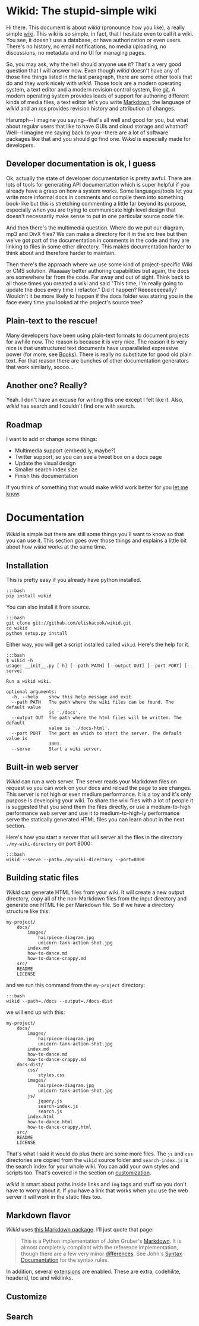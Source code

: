 # Wikid: The stupid-simple wiki

Hi there. This document is about *wikid* (pronounce how you like), a really simple [wiki](http://en.wikipedia.org/wiki/Wiki). This wiki is so simple, in fact, that I hesitate even to call it a wiki. You see, it doesn't use a database, or have authorization or even users. There's no history, no email notifications, no media uploading, no discussions, no metadata and no UI for managing pages.

So, you may ask, why the hell should anyone use it? That's a very good question that I will answer now. Even though *wikid* doesn't have any of those fine things listed in the last paragraph, there are some other tools that do and they work nicely with *wikid*. Those tools are a modern operating system, a text editor and a modern revision control system, like [git](http://git-scm.com/). A modern operating system provides loads of support for authoring different kinds of media files, a text editor let's you write [Markdown](http://daringfireball.net/projects/markdown/), the language of *wikid* and an rcs provides revision history and attribution of changes.

Harumph--I imagine you saying--that's all well and good for you, but what about regular users that like to have GUIs and cloud storage and whatnot? Well--I imagine me saying back to you--there are a lot of software packages like that and you should go find one. *Wikid* is especially made for developers.

## Developer documentation is ok, I guess

Ok, actually the state of developer documentation is pretty awful. There are lots of tools for generating API documentation which is super helpful if you already have a grasp on how a system works. Some languages/tools let you write more informal docs in comments and compile them into something book-like but this is stretching commenting a little far beyond its purpose, especially when you are trying to communicate high level design that doesn't necessarily make sense to put in one particular source code file.

And then there's the multimedia question. Where do we put our diagram, mp3 and DivX files? We can make a directory for it in the src tree but then we've got part of the documentation in comments in the code and they are linking to files in some other directory. This makes documentation harder to think about and therefore harder to maintain.

Then there's the approach where we use some kind of project-specific Wiki or CMS solution. Waaaaay better authoring capabilities but again, the docs are somewhere far from the code. Far away and out of sight. Think back to all those times you created a wiki and said "This time, I'm really going to update the docs every time I refactor." Did it happen? Reeeeeeeeally? Wouldn't it be more likely to happen if the docs folder was staring you in the face every time you looked at the project's source tree?

## Plain-text to the rescue!

Many developers have been using plain-text formats to document projects for awhile now. The reason is because it is very nice. The reason it is very nice is that unstructured text documents have unparalleled expressive power (for more, see [Books](http://en.wikipedia.org/wiki/Book)). There is really no substitute for good old plain text. For that reason there are bunches of other documentation generators that work similarly, soooo...

## Another one? Really?

Yeah. I don't have an excuse for writing this one except I felt like it. Also, *wikid* has search and I couldn't find one with search.

## Roadmap

I want to add or change some things:

* Multimedia support (embedd.ly, maybe?)
* Twitter support, so you can see a tweet box on a docs page
* Update the visual design
* Smaller search index size
* Finish this documentation

If you think of something that would make *wikid* work better for you [let me know](https://github.com/elishacook/wikid/issues).

# Documentation

*Wikid* is simple but there are still some things you'll want to know so that you can use it. This section goes over those things and explains a little bit about how *wikid* works at the same time.

## Installation

This is pretty easy if you already have python installed.

    :::bash
    pip install wikid

You can also install it from source.

    :::bash
    git clone git://github.com/elishacook/wikid.git
    cd wikid
    python setup.py install

Either way, you will get a script installed called `wikid`. Here's the help for it.

    :::bash
    $ wikid -h
    usage: __init__.py [-h] [--path PATH] [--output OUT] [--port PORT] [--serve]

	Run a wikid wiki.

	optional arguments:
	  -h, --help    show this help message and exit
	  --path PATH   The path where the wiki files can be found. The default value
	                is './docs'.
	  --output OUT  The path where the html files will be written. The default
	                value is './docs-html'.
	  --port PORT   The port on which to start the server. The default value is
	                3001.
	  --serve       Start a wiki server.

## Built-in web server

*Wikid* can run a web server. The server reads your Markdown files on request so you can work on your docs and reload the page to see changes. This server is not high or even medium performance. It is a toy and it's only purpose is developing your wiki. To share the wiki files with a lot of people it is suggested that you send them the files directly, or use a medium-to-high performance web server and use it to medium-to-high-ly performance serve the statically generated HTML files you can learn about in the next section.

Here's how you start a server that will server all the files in the directory `./my-wiki-directory` on port 8000:

    :::bash
    wikid --serve --path=./my-wiki-directory --port=8000

## Building static files

*Wikid* can generate HTML files from your wiki. It will create a new output directory, copy all of the non-Markdown files from the input directory and generate one HTML file per Markdown file. So if we have a directory structure like this:

	my-project/
		docs/
			images/
				hairpiece-diagram.jpg
				unicorn-tank-action-shot.jpg
			index.md
			how-to-dance.md
			how-to-dance-crappy.md
		src/
		README
		LICENSE

and we run this command from the `my-project` directory:

    :::bash
    wikid --path=./docs --output=./docs-dist

we will end up with this:

    my-project/
    	docs/
			images/
				hairpiece-diagram.jpg
				unicorn-tank-action-shot.jpg
			index.md
			how-to-dance.md
			how-to-dance-crappy.md
		docs-dist/
			css/
				styles.css
			images/
				hairpiece-diagram.jpg
				unicorn-tank-action-shot.jpg
			js/
				jquery.js
				search-index.js
				search.js
			index.html
			how-to-dance.html
			how-to-dance-crappy.html
		src/
		README
		LICENSE

That's what I said it would do plus there are some more files. The `js` and `css` directories are copied from the `wikid` source folder and `search-index.js` is the search index for your whole wiki. You can add your own styles and scripts too. That's covered in the section on [customization](#customize).

*wikid* is smart about paths inside links and `img` tags and stuff so you don't have to worry about it. If you have a link that works when you use the web server it will work in the static files too.

## Markdown flavor

*Wikid* uses [this Markdown package](http://packages.python.org/Markdown/). I'll just quote that page:

> This is a Python implementation of John Gruber's [Markdown](http://daringfireball.net/projects/markdown/). It is almost completely compliant 
> with the reference implementation, though there are a few very minor [differences](http://packages.python.org/Markdown/index.html#differences). See John's 
> [Syntax Documentation](http://daringfireball.net/projects/markdown/syntax) for the syntax rules.

In addition, several [extensions](http://packages.python.org/Markdown/extensions/) are enabled. These are extra, codehilite, headerid, toc and wikilinks.

## Customize



## Search
